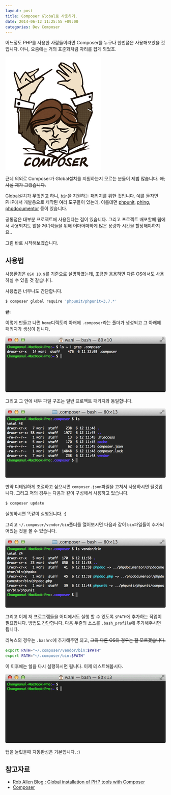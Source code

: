 ```yaml
---
layout: post
title: Composer Global로 사용하기.
date: 2014-06-12 11:25:55 +09:00
categories: Dev Composer
---
```


어느정도 PHP를 사용한 사람들이라면 Composer를 누구나 한번쯤은 사용해보았을 것입니다. 아니, 요즘에는 거의 표준화처럼 자리를 잡게 되었죠.

![Composer](/images/dev/composer/logo.png)

근데 의외로 Composer가 Global설치를 지원하는지 모르는 분들이 제법 많습니다. ~~예, 사실 제가 그랬습니다.~~

Global설치가 무엇인고 하니, `bin`을 지원하는 패키지를 위한 것입니다. 예를 들자면 PHP에서 개발용으로 제작된 여러 도구들이 있는데, 이를테면 [phpunit](http://phpunit.de), [phing](http://www.phing.info), [phpdocumentor](http://www.phpdoc.org) 등이 있습니다.

공통점은 대부분 프로젝트에 사용된다는 점이 있습니다. 그리고 프로젝트 배포할때 웹에서 사용되지도 않을 저녀석들을 위해 어마어마하게 많은 용량과 시간을 할당해야하지요..

그럼 바로 시작해보겠습니다.

## 사용법

사용환경은 `OSX 10.9`를 기준으로 설명하였는데, 조금만 응용하면 다른 OS에서도 사용하실 수 있을 것 같습니다.

사용법은 너무나도 간단합니다.

```bash
$ composer global require 'phpunit/phpunit=3.7.*'
```

~~끝.~~

이렇게 만들고 나면 `home`디렉토리 아래에 `.composer`라는 폴더가 생성되고 그 아래에 패키지가 생성이 됩니다.

![](/images/dev/composer/global-composer-1.png)

그리고 그 안에 내부 파일 구조는 일반 프로젝트 패키지와 동일합니다.

![](/images/dev/composer/global-composer-2.png)

만약 디테일하게 조절하고 싶으시면 `composer.json`파일을 고쳐서 사용하시면 될것입니다. 그리고 저의 경우는 다음과 같이 구성해서 사용하고 있습니다.

<script src="https://gist.github.com/wan2land/cb96fb5ace014a3fbc3e.js"></script>

```bash
$ composer update
```

실행하시면 똑같이 실행됩니다. :)

그리고 `~/.composer/vendor/bin`폴더를 열어보시면 다음과 같이 `bin`파일들이 추가되어있는 것을 볼 수 있습니다.

![](/images/dev/composer/global-composer-3.png)

그리고 이제 저 프로그램들을 어디에서도 실행 할 수 있도록 `$PATH`에 추가하는 작업이 필요합니다. 방법도 간단합니다. 다음 두줄의 소스를 `.bash_profile`에 추가해주시면 됩니다.

리눅스의 경우는 `.bashrc`에 추가해주면 되고, ~~그외 다른 OS의 경우는 잘 모르겠습니다.~~

```bash
export PATH="~/.composer/vendor/bin:$PATH"
export PATH="~/.composer/bin:$PATH"
```

이 이후에는 쉘을 다시 실행하시면 됩니다. 이제 테스트해봅시다.

![](/images/dev/composer/global-composer-4.gif)

탭을 눌렀을때 자동완성은 기본입니다. :)


## 참고자료

- [Rob Allen Blog : Global installation of PHP tools with Composer](http://akrabat.com/php/global-installation-of-php-tools-with-composer)
- [Composer](https://getcomposer.org)

